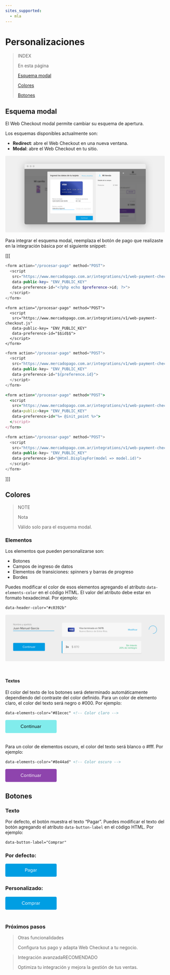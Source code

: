 ```yaml
---
sites_supported:
  - mla
---
```


# Personalizaciones

> INDEX
>
> En esta página
>
>
>
> [Esquema modal](https://www.mercadopago.com.ar/developers/es/guides/payments/web-payment-checkout/customizations#bookmark_esquema_modal)
>
> [Colores](https://www.mercadopago.com.ar/developers/es/guides/payments/web-payment-checkout/customizations#bookmark_colores)
>
> [Botones](https://www.mercadopago.com.ar/developers/es/guides/payments/web-payment-checkout/customizations#bookmark_botones)

## Esquema modal

El Web Checkout modal permite cambiar su esquema de apertura.

Los esquemas disponibles actualmente son:

* **Redirect**: abre el Web Checkout en una nueva ventana.
* **Modal**: abre el Web Checkout en tu sitio.

![Checkout-Modal](/images/web-payment-checkout/checkout-modal.png)

Para integrar el esquema modal, reemplaza el botón de pago que realizaste en la integración
básica por el siguiente snippet:

[[[
```php
<form action="/procesar-pago" method="POST">
  <script
   src="https://www.mercadopago.com.ar/integrations/v1/web-payment-checkout.js"
   data-public-key= "ENV_PUBLIC_KEY"
   data-preference-id="<?php echo $preference->id; ?>">
  </script>
</form>
```
```node
<form action="/procesar-pago" method="POST">
  <script
   src="https://www.mercadopago.com.ar/integrations/v1/web-payment-checkout.js"
   data-public-key= "ENV_PUBLIC_KEY"
   data-preference-id="$$id$$">
  </script>
</form>
```
```java
<form action="/procesar-pago" method="POST">
  <script
   src="https://www.mercadopago.com.ar/integrations/v1/web-payment-checkout.js"
   data-public-key= "ENV_PUBLIC_KEY"
   data-preference-id="${preference.id}">
  </script>
</form>
```
```ruby
<form action="/procesar-pago" method="POST">
  <script
   src="https://www.mercadopago.com.ar/integrations/v1/web-payment-checkout.js"
   data-public-key= "ENV_PUBLIC_KEY"
   data-preference-id="%= @init_point %>">
  </script>
</form>
```
```csharp
<form action="/procesar-pago" method="POST">
  <script
   src="https://www.mercadopago.com.ar/integrations/v1/web-payment-checkout.js"
   data-public-key= "ENV_PUBLIC_KEY"
   data-preference-id="@Html.DisplayFor(model => model.id)">
  </script>
</form>
```
]]]

## Colores

> NOTE
>
> Nota
>
> Válido solo para el esquema modal.

### Elementos

Los elementos que pueden personalizarse son:

* Botones
* Campos de ingreso de datos
* Elementos de transiciones: spinners y barras de progreso
* Bordes

Puedes modificar el color de esos elementos agregando el atributo `data-elements-color` en el código HTML.
El valor del atributo debe estar en formato hexadecimal. Por ejemplo:


```html
data-header-color="#c0392b"
```

![Custom-Component](/images/web-payment-checkout/custom_components.gif)
</p><br/>

#### Textos

El color del texto de los botones será determinado automáticamente dependiendo del contraste del color definido.
Para un color de elemento claro, el color del texto será negro o #000. Por ejemplo:

```html
data-elements-color="#81ecec" <!-- Color claro -->
```

![Light Color Button](/images/web-payment-checkout/light_color_button.png)

<br/>Para un color de elementos oscuro, el color del texto será blanco o #fff. Por ejemplo:

```html
data-elements-color="#8e44ad" <!-- Color oscuro -->
```

![Dark Color Button](/images/web-payment-checkout/dark_color_button.png)

## Botones

### Texto

Por defecto, el botón muestra el texto “Pagar”. Puedes modificar el texto del botón agregando el atributo `data-button-label` en el código HTML. Por ejemplo:

```html
data-button-label="Comprar"
```

### Por defecto:

![Default Label Button](/images/web-payment-checkout/default_label_button.png)<br/>

### Personalizado:

![Custom Label Button](/images/web-payment-checkout/custom_label_button.png)<br/><br/>

### Próximos pasos

<div>
<a href="http://www.mercadopago.com.ar/developers/es/guides/payments/web-payment-checkout/configurations/" style="text-decoration:none;color:inherit">
<blockquote class="next-step-card next-step-card-left">
<p class="card-note-title">Otras funcionalidades</p>
 <p>Configura tus pago y adapta Web Checkout a tu negocio.</p>
</blockquote>
</a>
<a href="http://www.mercadopago.com.ar/developers/es/guides/payments/web-payment-checkout/advanced-integration/" style="text-decoration:none;color:inherit">       
<blockquote class="next-step-card next-step-card-right">
<p class="card-note-title">Integración avanzada<span class="card-status-tag card-status-tag-recommended">RECOMENDADO</span></p>
 <p>Optimiza tu integración y mejora la gestión de tus ventas.</p>
</blockquote>
</a>   
</div>
<br/>
<br/>
<br/>
<br/>
<br/>
<br/>
<br/>

